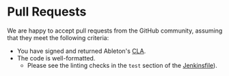 Pull Requests
=============

We are happy to accept pull requests from the GitHub community, assuming that they meet
the following criteria:

 - You have signed and returned Ableton's [CLA][cla].
 - The code is well-formatted.
   * Please see the linting checks in the `test` section of the
     [Jenkinsfile][jenkinsfile]).


[cla]: http://ableton.github.io/cla/
[jenkinsfile]: https://github.com/AbletonDevTools/groovylint/blob/main/Jenkinsfile
